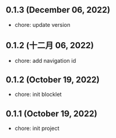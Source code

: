 ## 0.1.3 (December 06, 2022)

- chore: update version

## 0.1.2 (十二月 06, 2022)

- chore: add navigation id

## 0.1.2 (October 19, 2022)

- chore: init blocklet

## 0.1.1 (October 19, 2022)

- chore: init project
